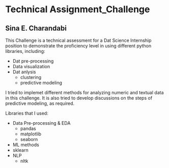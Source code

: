 # Technical Assignment_Challenge

## Sina E. Charandabi

This Challenge is a technical assessment for a Dat Science Internship position to demonstrate the proficiency level in using different python libraries, including:

 - Dat pre-processing
 - Data visualization
 - Dat anlysis 
   - clustering
   - predictive modeling 
 
I tried to implemet different methods for analyzing numeric and textual data in this challenge.
It is also tried to develop discussions on the steps of predictive modeling, as required. 

Libraries that I used:

- Data Pre-processing & EDA
  - pandas
  - matplotlib
  - seaborn
 - ML methods
  - sklearn
- NLP
  - nltk
 

